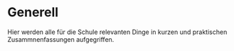 # Generell

Hier werden alle für die Schule relevanten Dinge in kurzen und praktischen Zusammnenfassungen aufgegriffen.
